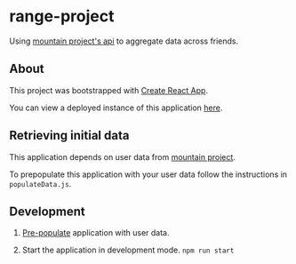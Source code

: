 # range-project

Using [mountain project's api](https://www.mountainproject.com/data) to aggregate data across friends.

## About

This project was bootstrapped with [Create React App](https://github.com/facebookincubator/create-react-app).

You can view a deployed instance of this application [here](https://range-project.netflify.com).

## Retrieving initial data

This application depends on user data from [mountain project](https://www.mountainproject.com/data).

To prepopulate this application with your user data follow the instructions in `populateData.js`.

## Development

1.  [Pre-populate](#retrieving-initial-data) application with user data.

1.  Start the application in development mode. `npm run start`
